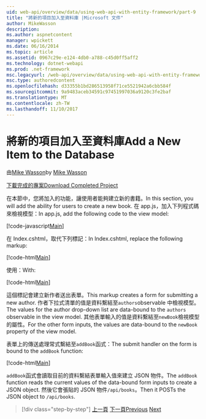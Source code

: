 ```yaml
---
uid: web-api/overview/data/using-web-api-with-entity-framework/part-9
title: "將新的項目加入至資料庫 |Microsoft 文件"
author: MikeWasson
description: 
ms.author: aspnetcontent
manager: wpickett
ms.date: 06/16/2014
ms.topic: article
ms.assetid: 0967c29e-e124-4db0-a788-c45d0ff5aff2
ms.technology: dotnet-webapi
ms.prod: .net-framework
msc.legacyurl: /web-api/overview/data/using-web-api-with-entity-framework/part-9
msc.type: authoredcontent
ms.openlocfilehash: d33355b1bd286513958f71ce5521942a6cbb584f
ms.sourcegitcommit: 9a9483aceb34591c97451997036a9120c3fe2baf
ms.translationtype: MT
ms.contentlocale: zh-TW
ms.lasthandoff: 11/10/2017
---
```

<a name="add-a-new-item-to-the-database"></a><span data-ttu-id="ca132-102">將新的項目加入至資料庫</span><span class="sxs-lookup"><span data-stu-id="ca132-102">Add a New Item to the Database</span></span>
====================
<span data-ttu-id="ca132-103">由[Mike Wasson](https://github.com/MikeWasson)</span><span class="sxs-lookup"><span data-stu-id="ca132-103">by [Mike Wasson](https://github.com/MikeWasson)</span></span>

[<span data-ttu-id="ca132-104">下載完成的專案</span><span class="sxs-lookup"><span data-stu-id="ca132-104">Download Completed Project</span></span>](https://github.com/MikeWasson/BookService)

<span data-ttu-id="ca132-105">在本節中，您將加入的功能，讓使用者能夠建立新的書籍。</span><span class="sxs-lookup"><span data-stu-id="ca132-105">In this section, you will add the ability for users to create a new book.</span></span> <span data-ttu-id="ca132-106">在 app.js，加入下列程式碼來檢視模型：</span><span class="sxs-lookup"><span data-stu-id="ca132-106">In app.js, add the following code to the view model:</span></span>

[!code-javascript[Main](part-9/samples/sample1.js)]

<span data-ttu-id="ca132-107">在 Index.cshtml，取代下列標記：</span><span class="sxs-lookup"><span data-stu-id="ca132-107">In Index.cshtml, replace the following markup:</span></span>

[!code-html[Main](part-9/samples/sample2.html)]

<span data-ttu-id="ca132-108">使用：</span><span class="sxs-lookup"><span data-stu-id="ca132-108">With:</span></span>

[!code-html[Main](part-9/samples/sample3.html)]

<span data-ttu-id="ca132-109">這個標記會建立新作者送出表單。</span><span class="sxs-lookup"><span data-stu-id="ca132-109">This markup creates a form for submitting a new author.</span></span> <span data-ttu-id="ca132-110">作者下拉式清單的值是資料繫結至`authors`observable 中檢視模型。</span><span class="sxs-lookup"><span data-stu-id="ca132-110">The values for the author drop-down list are data-bound to the `authors` observable in the view model.</span></span> <span data-ttu-id="ca132-111">其他表單輸入的值是資料繫結至`newBook`檢視模型的屬性。</span><span class="sxs-lookup"><span data-stu-id="ca132-111">For the other form inputs, the values are data-bound to the `newBook` property of the view model.</span></span>

<span data-ttu-id="ca132-112">表單上的傳送處理常式繫結至`addBook`函式：</span><span class="sxs-lookup"><span data-stu-id="ca132-112">The submit handler on the form is bound to the `addBook` function:</span></span>

[!code-html[Main](part-9/samples/sample4.html)]

<span data-ttu-id="ca132-113">`addBook`函式會讀取目前的資料繫結表單輸入值來建立 JSON 物件。</span><span class="sxs-lookup"><span data-stu-id="ca132-113">The `addBook` function reads the current values of the data-bound form inputs to create a JSON object.</span></span> <span data-ttu-id="ca132-114">然後它會張貼的 JSON 物件`/api/books`。</span><span class="sxs-lookup"><span data-stu-id="ca132-114">Then it POSTs the JSON object to `/api/books`.</span></span>

>[!div class="step-by-step"]
<span data-ttu-id="ca132-115">[上一頁](part-8.md)
[下一頁](part-10.md)</span><span class="sxs-lookup"><span data-stu-id="ca132-115">[Previous](part-8.md)
[Next](part-10.md)</span></span>
